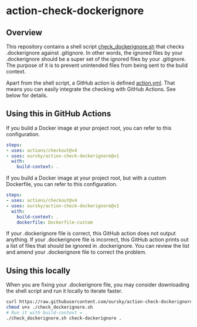 # action-check-dockerignore

## Overview

This repository contains a shell script [check_dockerignore.sh](./check_dockerignore.sh) that checks .dockerignore against .gitignore.
In other words, the ignored files by your .dockerignore should be a super set of the ignored files by your .gitignore.
The purpose of it is to prevent unintended files from being sent to the build context.

Apart from the shell script, a GitHub action is defined [action.yml](./action.yml). That means you can easily integrate the checking with GitHub Actions. See below for details.

## Using this in GitHub Actions

If you build a Docker image at your project root, you can refer to this configuration.

```yaml
steps:
- uses: actions/checkout@v4
- uses: oursky/action-check-dockerignore@v1
  with:
    build-context: .
```

If you build a Docker image at your project root, but with a custom Dockerfile, you can refer to this configuration.

```yaml
steps:
- uses: actions/checkout@v4
- uses: oursky/action-check-dockerignore@v1
  with:
    build-context: .
    dockerfile: Dockerfile-custom
```

If your .dockerignore file is correct, this GitHub action does not output anything.
If your .dockerignore file is incorrect, this GitHub action prints out a list of files that should be ignored in .dockerignore.
You can review the list and amend your .dockerignore file to correct the problem.

## Using this locally

When you are fixing your .dockerignore file, you may consider downloading the shell script and run it locally to iterate faster.

```sh
curl https://raw.githubusercontent.com/oursky/action-check-dockerignore/main/check_dockerignore.sh > ./check_dockerignore.sh
chmod u+x ./check_dockerignore.sh
# Run it with build-context = .
./check_dockerignore.sh check-dockerignore .
```
